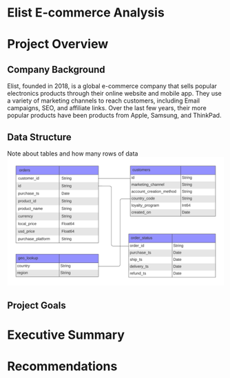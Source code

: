 # Elist E-commerce Analysis

# Project Overview
## Company Background
Elist, founded in 2018, is a global e-commerce company that sells popular electronics products through their online website and mobile app. They use a variety of marketing channels to reach customers, including Email campaigns, SEO, and affiliate links. Over the last few years, their more popular products have been products from Apple, Samsung, and ThinkPad.

## Data Structure
Note about tables and how many rows of data
![Alt Text](images/Elist_ERD.png)

## Project Goals

# Executive Summary

# Recommendations
